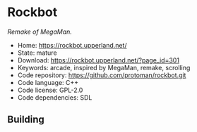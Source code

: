 # Rockbot

_Remake of MegaMan._

- Home: https://rockbot.upperland.net/
- State: mature
- Download: https://rockbot.upperland.net/?page_id=301
- Keywords: arcade, inspired by MegaMan, remake, scrolling
- Code repository: https://github.com/protoman/rockbot.git
- Code language: C++
- Code license: GPL-2.0
- Code dependencies: SDL

## Building
